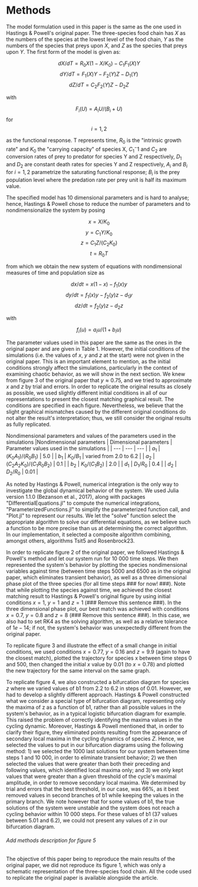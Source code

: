 # Methods

The model formulation used in this paper is the same as the one used in Hastings & Powell's original paper. The three-species food chain has $X$ as the numbers of the species at the lowest level of the food chain, $Y$ as the numbers of the species that preys upon $X$, and $Z$ as the species that preys upon $Y$. The first form of the model is given as:

$$ dX/dT = R_0X(1 - X/K_0) - C_1F_1(X)Y $$
$$ dY/dT = F_1(X)Y - F_2(Y)Z - D_1(Y) $$
$$ dZ/dT = C_2F_2(Y)Z - D_2Z $$

with

$$ F_i(U) = A_iU/(B_i + U) $$ for $$ i = 1,2 $$

as the functional response. T represents time, $R_0$ is the "intrinsic growth rate" and $K_0$ the "carrying capacity" of species X, $C_1^-1$ and $C_2$ are conversion rates of prey to predator for species Y and Z respectively, $D_1$ and $D_2$ are constant death rates for species Y and Z respectively, $A_i$ and $B_i$ for $i = 1,2$ parametrize the saturating functional response; $B_i$ is the prey population level where the predation rate per prey unit is half its maximum value.

The specified model has 10 dimensional parameters and is hard to analyse; hence, Hastings & Powell chose to reduce the number of parameters and to nondimensionalize the system by posing

$$ x = X/K_0 $$
$$ y = C_1Y/K_0 $$
$$ z = C_1Z/(C_2K_0) $$
$$ t = R_0T $$

from which we obtain the new system of equations with nondimensional measures of time and population size as

$$ dx/dt = x(1 - x) - f_1(x)y $$
$$ dy/dt = f_1(x)y - f_2(y)z - d_1y $$
$$ dz/dt = f_2(y)z - d_2z $$

with

$$ f_i(u) = a_iu/(1 + b_iu) $$

The parameter values used in this paper are the same as the ones in the original paper and are given in Table 1. However, the initial conditions of the simulations (i.e. the values of $x$, $y$ and $z$ at the start) were not given in the original paper. This is an important element to mention, as the initial conditions strongly affect the simulations, particularly in the context of examining chaotic behavior, as we will show in the next section. We knew from figure 3 of the original paper that $y \approx 0.75$, and we tried to approximate $x$ and $z$ by trial and errors. In order to replicate the original results as closely as possible, we used slightly different initial conditions in all of our representations to present the closest matching graphical result. The conditions are specified in each figure. Nevertheless, we believe that the slight graphical mismatches caused by the different original conditions do not alter the result's interpretation; thus, we still consider the original results as fully replicated.


Nondimensional parameters and values of the parameters used in the simulations
|Nondimensional parameters | Dimensional parameters | Parameter values used in the simulations |
| --- | --- | --- |
| $a_1$ | $(K_0A_1)/(R_0B_1)$ | 5.0 |
| $b_1$ | $K_0/B_1$ | varied from 2.0 to 6.2 |
| $a_2$ | $(C_2A_2K_0)/(C_1R_0B_2)$ | 0.1 |
| $b_2$ | $K_0/(C_1B_2)$ | 2.0 |
| $d_1$ | $D_1/R_0$ | 0.4 |
| $d_2$ | $D_2/R_0$ | 0.01 |

As noted by Hastings & Powell, numerical integration is the only way to investigate the global dynamical behavior of the system. We used Julia version 1.1.0 (Bezanson et al., 2017), along with packages "DifferentialEquations.jl" to compute the numerical integrations, "ParameterizedFunctions.jl" to simplify the parameterized function call, and "Plot.jl" to represent our results. We let the "solve" function select the appropriate algorithm to solve our differential equations, as we believe such a function to be more precise than us at determining the correct algorithm. In our implementation, it selected a composite algorithm combining, amongst others, algorithms Tsit5 and Rosenbrock23.

In order to replicate figure 2 of the original paper, we followed Hastings & Powell's method and let our system run for 10 000 time steps. We then represented the system's behavior by plotting the species nondimensional variables against time (between time steps 5000 and 6500 as in the original paper, which eliminates transient behavior), as well as a three dimensional phase plot of the three species (for all time steps ### for now! ###). Note that while plotting the species against time, we achieved the closest matching result to Hastings & Powell's original figure by using initial conditions $x=1$, $y=1$ and $z=1$ (### Remove this sentence ###). In the three dimensional phase plot, our best match was achieved with conditions $x=0.7$, $y=0.8$ and $z=8$ (### Remove this sentence ###). In this case, we also had to set RK4 as the solving algorithm, as well as a relative tolerance of $1e-14$; if not, the system's behavior was unexpectedly different from the original paper.

To replicate figure 3 and illustrate the effect of a small change in initial conditions, we used conditions $x=0.77$, $y=0.16$ and $z=9.9$ (again to have the closest match), plotted the trajectory for species x between time steps 0 and 500, then changed the initial $x$ value by 0.01 (to $x=0.78$) and plotted the new trajectory for the same interval on the same graph.

To replicate figure 4, we also constructed a bifurcation diagram for species $z$ where we varied values of b1 from 2.2 to 6.2 in steps of 0.01. However, we had to develop a slightly different approach. Hastings & Powell constructed what we consider a special type of bifurcation diagram, representing only the maxima of z as a function of b1, rather than all possible values in the system's behavior, as in a typical logistic bifurcation diagram for example. This raised the problem of correctly identifying the maxima values in the cycling dynamic. Moreover, Hastings & Powell mentioned that, in order to clarify their figure, they eliminated points resulting from the appearance of secondary local maxima in the cycling dynamics of species $Z$. Hence, we selected the values to put in our bifurcation diagrams using the following method: 1) we selected the 1000 last solutions for our system between time steps 1 and 10 000, in order to eliminate transient behavior; 2) we then selected the values that were greater than both their preceding and following values, which identified local maxima only; and 3) we only kept values that were greater than a given threshold of the cycle's maximal amplitude, in order to remove secondary local maxima. We determined by trial and errors that the best threshold, in our case, was 66%, as it best removed values in second branches of b1 while keeping the values in the primary branch. We note however that for some values of b1, the true solutions of the system were unstable and the system does not reach a cycling behavior within 10 000 steps. For these values of b1 (37 values between 5.01 and 6.2), we could not present any values of $z$ in our bifurcation diagram.

###### Add methods description for figure 5

The objective of this paper being to reproduce the main results of the original paper, we did not reproduce its figure 1, which was only a schematic representation of the three-species food chain. All the code used to replicate the original paper is available alongside the article.
